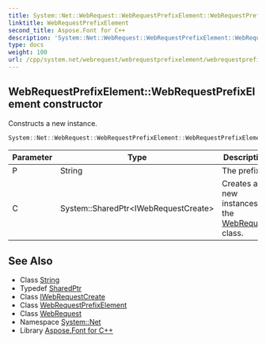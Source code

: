 ```yaml
---
title: System::Net::WebRequest::WebRequestPrefixElement::WebRequestPrefixElement constructor
linktitle: WebRequestPrefixElement
second_title: Aspose.Font for C++
description: 'System::Net::WebRequest::WebRequestPrefixElement::WebRequestPrefixElement constructor. Constructs a new instance in C++.'
type: docs
weight: 100
url: /cpp/system.net/webrequest/webrequestprefixelement/webrequestprefixelement/
---
```

## WebRequestPrefixElement::WebRequestPrefixElement constructor


Constructs a new instance.

```cpp
System::Net::WebRequest::WebRequestPrefixElement::WebRequestPrefixElement(String P, System::SharedPtr<IWebRequestCreate> C)
```


| Parameter | Type | Description |
| --- | --- | --- |
| P | String | The prefix. |
| C | System::SharedPtr\<IWebRequestCreate\> | Creates a new instances of the [WebRequest](../../) class. |

## See Also

* Class [String](../../../../system/string/)
* Typedef [SharedPtr](../../../../system/sharedptr/)
* Class [IWebRequestCreate](../../../iwebrequestcreate/)
* Class [WebRequestPrefixElement](../)
* Class [WebRequest](../../)
* Namespace [System::Net](../../../)
* Library [Aspose.Font for C++](../../../../)
